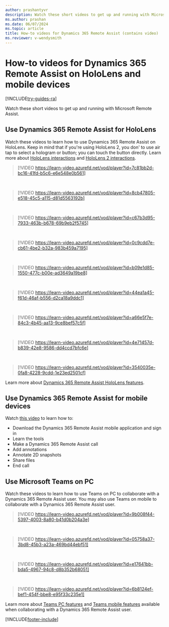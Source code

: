 ```yaml
---
author: prashantyvr
description: Watch these short videos to get up and running with Microsoft Dynamics 365 Remote Assist on HoloLens or a mobile device
ms.author: prashan
ms.date: 06/07/2024
ms.topic: article
title: How-to videos for Dynamics 365 Remote Assist (contains video)  
ms.reviewer: v-wendysmith
---
```


# How-to videos for Dynamics 365 Remote Assist on HoloLens and mobile devices 

[!INCLUDE[try-guides-ra](../includes/try-guides-ra.md)]

Watch these short videos to get up and running with Microsoft Remote Assist. 

## Use Dynamics 365 Remote Assist for HoloLens

Watch these videos to learn how to use Dynamics 365 Remote Assist on HoloLens. Keep in mind that if you're using HoloLens 2, you don' to use air tap to select a hologram or button; you can touch the button directly. Learn more about [HoloLens interactions](/hololens/hololens1-basic-usage) and [HoloLens 2 interactions](/hololens/hololens2-basic-usage).  

> [!VIDEO https://learn-video.azurefd.net/vod/player?id=7c81bb2d-bc16-41fd-b5c6-e6e548e0b561]
<br>

> [!VIDEO https://learn-video.azurefd.net/vod/player?id=8cb47805-e518-45c5-a115-d81d5563192b]
<br>

> [!VIDEO https://learn-video.azurefd.net/vod/player?id=c67b3d95-7933-463b-b678-69b9eb2f5745]
<br>

> [!VIDEO https://learn-video.azurefd.net/vod/player?id=0c9cdd7e-cb61-4be2-b32a-983b459a7195]
<br>

> [!VIDEO https://learn-video.azurefd.net/vod/player?id=b09e1d85-1550-477c-b00e-ad3649a19be8]
<br>

> [!VIDEO https://learn-video.azurefd.net/vod/player?id=44ea1a45-f61d-46af-b556-d2ca18a9ddc1]
<br>

> [!VIDEO https://learn-video.azurefd.net/vod/player?id=a66e5f7e-84c3-4b45-aa13-9ce8bef57c5f]
<br>

> [!VIDEO https://learn-video.azurefd.net/vod/player?id=4e71457d-b839-42e8-9586-dd4ccd7bfc6e]
<br>

> [!VIDEO https://learn-video.azurefd.net/vod/player?id=3540035e-0fa8-4228-9cdd-1e23ed2501cf]      

Learn more about [Dynamics 365 Remote Assist HoloLens features](overview-hololens.md).

## Use Dynamics 365 Remote Assist for mobile devices 

Watch [this video](https://youtu.be/DQJWsCDNpb4?list=PLE8_akGzEn_z_qRTst3OFZf1fC8VIao8F) to learn how to:

* Download the Dynamics 365 Remote Assist mobile application and sign in 
* Learn the tools
* Make a Dynamics 365 Remote Assist call
* Add annotations 
* Annotate 2D snapshots  
* Share files
* End call

## Use Microsoft Teams on PC 

Watch these videos to learn how to use Teams on PC to collaborate with a Dynamics 365 Remote Assist user. You may also use Teams on mobile to collaborate with a Dynamics 365 Remote Assist user. 

> [!VIDEO https://learn-video.azurefd.net/vod/player?id=9b008f44-5397-4003-8a80-b41d0b204a3e]
<br>

> [!VIDEO https://learn-video.azurefd.net/vod/player?id=05758a37-3bd8-45b3-a23a-469bd44ebf51]
<br> 

> [!VIDEO https://learn-video.azurefd.net/vod/player?id=e17641bb-bda5-4967-94c8-d8b352b68051]
<br>

> [!VIDEO https://learn-video.azurefd.net/vod/player?id=6b8124ef-bef1-454f-bbe8-e95f33c235e1]   

Learn more about [Teams PC features](teams-pc-all.md) and [Teams mobile features](teams-mobile-all.md) available when collaborating with a Dynamics 365 Remote Assist user. 


[!INCLUDE[footer-include](../includes/footer-banner.md)]
